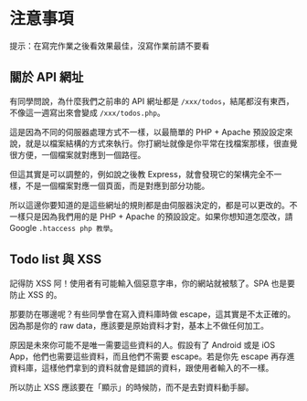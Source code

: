 # 注意事項

提示：在寫完作業之後看效果最佳，沒寫作業前請不要看

## 關於 API 網址

有同學問說，為什麼我們之前串的 API 網址都是 `/xxx/todos`，結尾都沒有東西，不像這一週寫出來會變成 `/xxx/todos.php`。

這是因為不同的伺服器處理方式不一樣，以最簡單的 PHP + Apache 預設設定來說，就是以檔案結構的方式來執行。你打網址就像是你平常在找檔案那樣，很直覺很方便，一個檔案就對應到一個路徑。

但這其實是可以調整的，例如說之後教 Express，就會發現它的架構完全不一樣，不是一個檔案對應一個頁面，而是對應到部分功能。

所以這邊你要知道的是這些網址的規則都是由伺服器決定的，都是可以更改的。不一樣只是因為我們用的是 PHP + Apache 的預設設定。如果你想知道怎麼改，請 Google `.htaccess php 教學`。


## Todo list 與 XSS

記得防 XSS 阿！使用者有可能輸入個惡意字串，你的網站就被駭了。SPA 也是要防止 XSS 的。

那要防在哪邊呢？有些同學會在寫入資料庫時做 escape，這其實是不太正確的。因為那是你的 raw data，應該要是原始資料才對，基本上不做任何加工。

原因是未來你可能不是唯一需要這些資料的人。假設有了 Android 或是 iOS App，他們也需要這些資料，而且他們不需要 escape。若是你先 escape 再存進資料庫，這樣他們拿到的資料就會是錯誤的資料，跟使用者輸入的不一樣。

所以防止 XSS 應該要在「顯示」的時候防，而不是去對資料動手腳。

